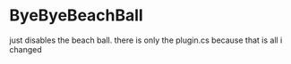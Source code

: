 # ByeByeBeachBall
just disables the beach ball.
there is only the plugin.cs because that is all i changed
